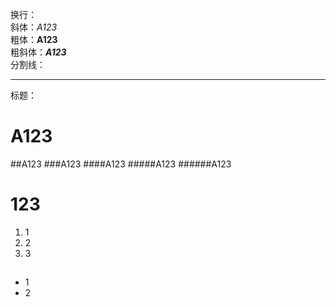 换行：  
斜体：*A123*  
粗体：**A123**  
粗斜体：***A123***  
分割线：
***  
标题：
# A123  
##A123 
###A123
####A123
#####A123
######A123  
# 123
1. 1
2. 2
3. 3
##
* 1
* 2  

